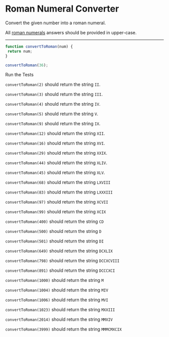 # **Roman Numeral Converter**

Convert the given number into a roman numeral.

All [roman numerals](http://www.mathsisfun.com/roman-numerals.html) answers should be provided in upper-case.

---

```jsx
function convertToRoman(num) {
 return num;
}

convertToRoman(36);
```

Run the Tests

`convertToRoman(2)` should return the string `II`.

`convertToRoman(3)` should return the string `III`.

`convertToRoman(4)` should return the string `IV`.

`convertToRoman(5)` should return the string `V`.

`convertToRoman(9)` should return the string `IX`.

`convertToRoman(12)` should return the string `XII`.

`convertToRoman(16)` should return the string `XVI`.

`convertToRoman(29)` should return the string `XXIX`.

`convertToRoman(44)` should return the string `XLIV`.

`convertToRoman(45)` should return the string `XLV`.

`convertToRoman(68)` should return the string `LXVIII`

`convertToRoman(83)` should return the string `LXXXIII`

`convertToRoman(97)` should return the string `XCVII`

`convertToRoman(99)` should return the string `XCIX`

`convertToRoman(400)` should return the string `CD`

`convertToRoman(500)` should return the string `D`

`convertToRoman(501)` should return the string `DI`

`convertToRoman(649)` should return the string `DCXLIX`

`convertToRoman(798)` should return the string `DCCXCVIII`

`convertToRoman(891)` should return the string `DCCCXCI`

`convertToRoman(1000)` should return the string `M`

`convertToRoman(1004)` should return the string `MIV`

`convertToRoman(1006)` should return the string `MVI`

`convertToRoman(1023)` should return the string `MXXIII`

`convertToRoman(2014)` should return the string `MMXIV`

`convertToRoman(3999)` should return the string `MMMCMXCIX`